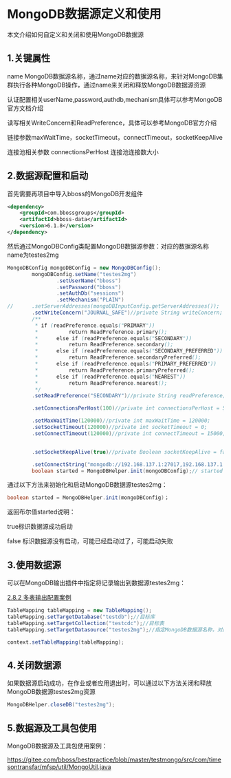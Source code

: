 # MongoDB数据源定义和使用

本文介绍如何自定义和关闭和使用MongoDB数据源

## 1.关键属性

name   MongoDB数据源名称，通过name对应的数据源名称，来针对MongoDB集群执行各种MongoDB操作，通过name来关闭和释放MongoDB数据源资源

认证配置相关userName,password,authdb,mechanism具体可以参考MongoDB官方文档介绍

读写相关WriteConcern和ReadPreference，具体可以参考MongoDB官方介绍

链接参数maxWaitTime，socketTimeout，connectTimeout，socketKeepAlive

连接池相关参数 connectionsPerHost  连接池连接数大小

## 2.数据源配置和启动

首先需要再项目中导入bboss的MongoDB开发组件

```xml
<dependency>
    <groupId>com.bbossgroups</groupId>
    <artifactId>bboss-data</artifactId>
    <version>6.1.8</version>
</dependency>
```

然后通过MongoDBConfig类配置MongoDB数据源参数：对应的数据源名称name为testes2mg

```java
MongoDBConfig mongoDBConfig = new MongoDBConfig();
		mongoDBConfig.setName("testes2mg")
				.setUserName("bboss")
				.setPassword("bboss")
				.setAuthDb("sessions")
				.setMechanism("PLAIN")
//		.setServerAddresses(mongoDBInputConfig.getServerAddresses());
		.setWriteConcern("JOURNAL_SAFE")//private String writeConcern;
		/**
		 * if (readPreference.equals("PRIMARY"))
		 * 			return ReadPreference.primary();
		 * 		else if (readPreference.equals("SECONDARY"))
		 * 			return ReadPreference.secondary();
		 * 		else if (readPreference.equals("SECONDARY_PREFERRED"))
		 * 			return ReadPreference.secondaryPreferred();
		 * 		else if (readPreference.equals("PRIMARY_PREFERRED"))
		 * 			return ReadPreference.primaryPreferred();
		 * 		else if (readPreference.equals("NEAREST"))
		 * 			return ReadPreference.nearest();
		 */
		.setReadPreference("SECONDARY")//private String readPreference;

		.setConnectionsPerHost(100)//private int connectionsPerHost = 50;

		.setMaxWaitTime(120000)//private int maxWaitTime = 120000;
		.setSocketTimeout(120000)//private int socketTimeout = 0;
		.setConnectTimeout(120000)//private int connectTimeout = 15000;


		.setSocketKeepAlive(true)//private Boolean socketKeepAlive = false;

		.setConnectString("mongodb://192.168.137.1:27017,192.168.137.1:27018,192.168.137.1:27019/?replicaSet=rs0");
		boolean started = MongoDBHelper.init(mongoDBConfig);// started true标识数据源成功启动，false 标识数据源没有启动，可能已经启动过了，可能启动失败
```

通过以下方法来初始化和启动MongoDB数据源testes2mg：

```java
boolean started = MongoDBHelper.init(mongoDBConfig)；
```

返回布尔值started说明：

 true标识数据源成功启动

false 标识数据源没有启动，可能已经启动过了，可能启动失败

## 3.使用数据源

可以在MongoDB输出插件中指定将记录输出到数据源testes2mg：

[2.8.2 多表输出配置案例](https://esdoc.bbossgroups.com/#/datatran-plugins?id=_282-多表输出配置案例)

```java
TableMapping tableMapping = new TableMapping();
tableMapping.setTargetDatabase("testdb");//目标库
tableMapping.setTargetCollection("testcdc");//目标表
tableMapping.setTargetDatasource("testes2mg");//指定MongoDB数据源名称，对应一个MongoDB集群

context.setTableMapping(tableMapping);
```

## 4.关闭数据源

如果数据源启动成功，在作业或者应用退出时，可以通过以下方法关闭和释放MongoDB数据源testes2mg资源

```java
MongoDBHelper.closeDB("testes2mg");
```

## 5.数据源及工具包使用

MongoDB数据源及工具包使用案例：

https://gitee.com/bboss/bestpractice/blob/master/testmongo/src/com/timesontransfar/mfsp/util/MongoUtil.java